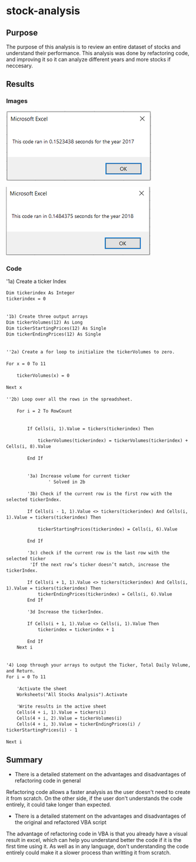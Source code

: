 # stock-analysis

## Purpose
The purpose of this analysis is to review an entire dataset of stocks and understand their performance. This analysis was done by refactoring code, and improving it so it can analyze different years and more stocks if neccesary.


## Results

### Images

![2017](https://github.com/bernardinoe/stock-analysis/blob/main/Resources/VBA_Challenge_2017.png)

![2018](https://github.com/bernardinoe/stock-analysis/blob/main/Resources/VBA_Challenge_2018.png)

### Code

   '1a) Create a ticker Index
    
    Dim tickerindex As Integer
    tickerindex = 0
    

    '1b) Create three output arrays
    Dim tickerVolumes(12) As Long
    Dim tickerStartingPrices(12) As Single
    Dim tickerEndingPrices(12) As Single
    
    
    ''2a) Create a for loop to initialize the tickerVolumes to zero.
    
    For x = 0 To 11
    
        tickerVolumes(x) = 0
        
    Next x
        
    ''2b) Loop over all the rows in the spreadsheet.
    
        For i = 2 To RowCount
            
        
            If Cells(i, 1).Value = tickers(tickerindex) Then
            
                tickerVolumes(tickerindex) = tickerVolumes(tickerindex) + Cells(i, 8).Value
                
            End If
            
            
            '3a) Increase volume for current ticker
                    ' Solved in 2b
            
            '3b) Check if the current row is the first row with the selected tickerIndex.
                
            If Cells(i - 1, 1).Value <> tickers(tickerindex) And Cells(i, 1).Value = tickers(tickerindex) Then
            
                tickerStartingPrices(tickerindex) = Cells(i, 6).Value
    
            End If
                
            '3c) check if the current row is the last row with the selected ticker
             'If the next row’s ticker doesn’t match, increase the tickerIndex.
                
            If Cells(i + 1, 1).Value <> tickers(tickerindex) And Cells(i, 1).Value = tickers(tickerindex) Then
                tickerEndingPrices(tickerindex) = Cells(i, 6).Value
            End If
    
            '3d Increase the tickerIndex.
                
            If Cells(i + 1, 1).Value <> Cells(i, 1).Value Then            
                tickerindex = tickerindex + 1

            End If
        Next i
    
    
    '4) Loop through your arrays to output the Ticker, Total Daily Volume, and Return.
    For i = 0 To 11
        
        'Activate the sheet
        Worksheets("All Stocks Analysis").Activate
                              
        'Write results in the active sheet
        Cells(4 + i, 1).Value = tickers(i)
        Cells(4 + i, 2).Value = tickerVolumes(i)
        Cells(4 + i, 3).Value = tickerEndingPrices(i) / tickerStartingPrices(i) - 1
        
    Next i

## Summary

- There is a detailed statement on the advantages and disadvantages of refactoring code in general

Refactoring code allows a faster analysis as the user doesn't need to create it from scratch. On the other side, if the user don't understands the code entirely, it could take longer than expected.

- There is a detailed statement on the advantages and disadvantages of the original and refactored VBA script

The advantage of refactoring code in VBA is that you already have a visual result in excel, which can help you understand better the code if it is the first time using it. As well as in any language, don't understanding the code entirely could make it a slower process than writting it from scratch.